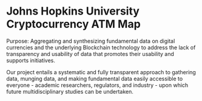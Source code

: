 # Johns Hopkins University Cryptocurrency ATM Map

Purpose: Aggregating and synthesizing fundamental data on digital currencies and the underlying Blockchain technology to address the lack of transparency and usability of data that promotes their usability and supports initiatives. 

Our project entails a systematic and fully transparent approach to gathering data, munging data, and making fundamental data easily accessible to everyone - academic researchers, regulators, and industry - upon which future multidisciplinary studies can be undertaken.
